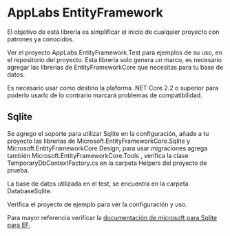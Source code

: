 # AppLabs EntityFramework
El objetivo de está libreria es simplificar el inicio de cualquier proyecto con patrones ya conocidos.

Ver el proyecto AppLabs.EntityFramework.Test para ejemplos de su uso, en el repositorio del proyecto.
Esta libreria solo genera un marco, es necesario agregar las librerias de EntityFrameworkCore que necesitas para tu base de datos.

Es necesario usar como destino la plaforma .NET Core 2.2 o superior para poderlo usarlo de lo contrario marcará problemas de compatibilidad.

## Sqlite

Se agrego el soporte para utilizar Sqlite en la configuración, añade a tu proyecto las librerias de Microsoft.EntityFrameworkCore.Sqlite y Microsoft.EntityFrameworkCore.Design,
para usar migraciones agrega también Microsoft.EntityFrameworkCore.Tools , verifica la clase TemporaryDbContextFactory.cs en la carpeta Helpers del proyecto de prueba.

La base de datos utilizada en el test, se encuentra en la carpeta DatabaseSqlite.

Verifica el proyecto de ejemplo para ver la configuración y uso.

Para mayor referencia verificar la [documentación de microsoft para Sqlite para EF.](https://docs.microsoft.com/en-us/ef/core/get-started/netcore/new-db-sqlite)